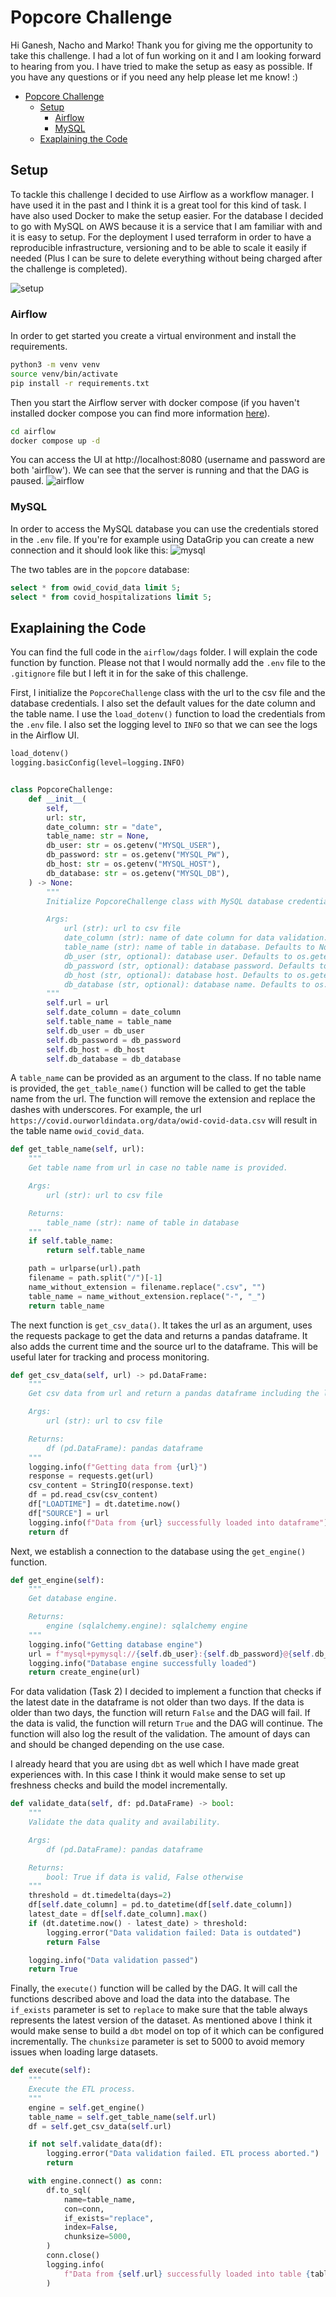 # Popcore Challenge

Hi Ganesh, Nacho and Marko! Thank you for giving me the opportunity to take this challenge. I had a lot of fun working on it and I am looking forward to hearing from you. I have tried to make the setup as easy as possible. If you have any questions or if you need any help please let me know! :)

- [Popcore Challenge](#popcore-challenge)
  - [Setup](#setup)
    - [Airflow](#airflow)
    - [MySQL](#mysql)
  - [Exaplaining the Code](#exaplaining-the-code)
## Setup
To tackle this challenge I decided to use Airflow as a workflow manager. I have used it in the past and I think it is a great tool for this kind of task. I have also used Docker to make the setup easier. For the database I decided to go with MySQL on AWS because it is a service that I am familiar with and it is easy to setup. For the deployment I used terraform in order to have a reproducible infrastructure, versioning and to be able to scale it easily if needed (Plus I can be sure to delete everything without being charged after the challenge is completed).

![setup](screenshots/0_setup.png)

### Airflow
In order to get started you create a virtual environment and install the requirements.
```bash
python3 -m venv venv
source venv/bin/activate
pip install -r requirements.txt
```
Then you start the Airflow server with docker compose (if you haven't installed docker compose you can find more information [here](https://docs.docker.com/compose/)). 
```bash
cd airflow
docker compose up -d
```
You can access the UI at http://localhost:8080 (username and password are both 'airflow'). We can see that the server is running and that the DAG is paused.
![airflow](screenshots/1_airflow_running.png)

### MySQL
In order to access the MySQL database you can use the credentials stored in the `.env` file. If you're for example using DataGrip you can create a new connection and it should look like this:
![mysql](screenshots/2_datagrip.png)

The two tables are in the `popcore` database:
```sql
select * from owid_covid_data limit 5;
select * from covid_hospitalizations limit 5;
```

## Exaplaining the Code
You can find the full code in the `airflow/dags` folder. I will explain the code function by function. Please not that I would normally add the `.env` file to the `.gitignore` file but I left it in for the sake of this challenge.

First, I initialize the `PopcoreChallenge` class with the url to the csv file and the database credentials. I also set the default values for the date column and the table name. I use the `load_dotenv()` function to load the credentials from the `.env` file. I also set the logging level to `INFO` so that we can see the logs in the Airflow UI.
```python
load_dotenv()
logging.basicConfig(level=logging.INFO)


class PopcoreChallenge:
    def __init__(
        self,
        url: str,
        date_column: str = "date",
        table_name: str = None,
        db_user: str = os.getenv("MYSQL_USER"),
        db_password: str = os.getenv("MYSQL_PW"),
        db_host: str = os.getenv("MYSQL_HOST"),
        db_database: str = os.getenv("MYSQL_DB"),
    ) -> None:
        """
        Initialize PopcoreChallenge class with MySQL database credentials and url to csv file.

        Args:
            url (str): url to csv file
            date_column (str): name of date column for data validation. Defaults to "date".
            table_name (str): name of table in database. Defaults to None.
            db_user (str, optional): database user. Defaults to os.getenv("MYSQL_USER").
            db_password (str, optional): database password. Defaults to os.getenv("MYSQL_PW").
            db_host (str, optional): database host. Defaults to os.getenv("MYSQL_HOST").
            db_database (str, optional): database name. Defaults to os.getenv("MYSQL_DB").
        """
        self.url = url
        self.date_column = date_column
        self.table_name = table_name
        self.db_user = db_user
        self.db_password = db_password
        self.db_host = db_host
        self.db_database = db_database
```

A `table_name` can be provided as an argument to the class. If no table name is provided, the `get_table_name()` function will be called to get the table name from the url. The function will remove the extension and replace the dashes with underscores. For example, the url `https://covid.ourworldindata.org/data/owid-covid-data.csv` will result in the table name `owid_covid_data`.
```python
def get_table_name(self, url):
    """
    Get table name from url in case no table name is provided.

    Args:
        url (str): url to csv file

    Returns:
        table_name (str): name of table in database
    """
    if self.table_name:
        return self.table_name

    path = urlparse(url).path
    filename = path.split("/")[-1]
    name_without_extension = filename.replace(".csv", "")
    table_name = name_without_extension.replace("-", "_")
    return table_name
```

The next function is `get_csv_data()`. It takes the url as an argument, uses the requests package to get the data and returns a pandas dataframe. It also adds the current time and the source url to the dataframe. This will be useful later for tracking and process monitoring.
```python
def get_csv_data(self, url) -> pd.DataFrame:
    """
    Get csv data from url and return a pandas dataframe including the loadtime and source url.

    Args:
        url (str): url to csv file

    Returns:
        df (pd.DataFrame): pandas dataframe
    """
    logging.info(f"Getting data from {url}")
    response = requests.get(url)
    csv_content = StringIO(response.text)
    df = pd.read_csv(csv_content)
    df["LOADTIME"] = dt.datetime.now()
    df["SOURCE"] = url
    logging.info(f"Data from {url} successfully loaded into dataframe")
    return df
```

Next, we establish a connection to the database using the `get_engine()` function.
```python
def get_engine(self):
    """
    Get database engine.

    Returns:
        engine (sqlalchemy.engine): sqlalchemy engine
    """
    logging.info("Getting database engine")
    url = f"mysql+pymysql://{self.db_user}:{self.db_password}@{self.db_host}:3306/{self.db_database}"
    logging.info("Database engine successfully loaded")
    return create_engine(url)
```

For data validation (Task 2) I decided to implement a function that checks if the latest date in the dataframe is not older than two days. If the data is older than two days, the function will return `False` and the DAG will fail. If the data is valid, the function will return `True` and the DAG will continue. The function will also log the result of the validation. The amount of days can and should be changed depending on the use case.

I already heard that you are using `dbt` as well which I have made
great experiences with. In this case I think it would make sense 
to set up freshness checks and build the model incrementally.
```python
def validate_data(self, df: pd.DataFrame) -> bool:
    """
    Validate the data quality and availability.

    Args:
        df (pd.DataFrame): pandas dataframe

    Returns:
        bool: True if data is valid, False otherwise
    """
    threshold = dt.timedelta(days=2)
    df[self.date_column] = pd.to_datetime(df[self.date_column])
    latest_date = df[self.date_column].max()
    if (dt.datetime.now() - latest_date) > threshold:
        logging.error("Data validation failed: Data is outdated")
        return False

    logging.info("Data validation passed")
    return True
```

Finally, the `execute()` function will be called by the DAG. It will call the functions described above and load the data into the database. The `if_exists` parameter is set to `replace` to make sure that the table always represents the latest version of the dataset. As mentioned above I think it would make sense to build a `dbt` model on top of it which can be configured incrementally. The `chunksize` parameter is set to 5000 to avoid memory issues when loading large datasets.
```python
def execute(self):
    """
    Execute the ETL process.
    """
    engine = self.get_engine()
    table_name = self.get_table_name(self.url)
    df = self.get_csv_data(self.url)

    if not self.validate_data(df):
        logging.error("Data validation failed. ETL process aborted.")
        return

    with engine.connect() as conn:
        df.to_sql(
            name=table_name,
            con=conn,
            if_exists="replace",
            index=False,
            chunksize=5000,
        )
        conn.close()
        logging.info(
            f"Data from {self.url} successfully loaded into table {table_name}"
        )
```
